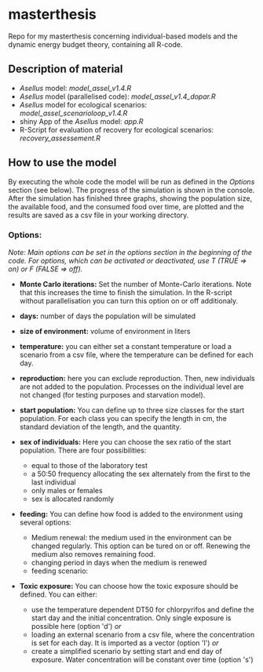 # masterthesis
Repo for my masterthesis concerning individual-based models and the dynamic energy budget theory, containing all R-code.

## Description of material

 - *Asellus* model: *model_assel_v1.4.R*
 - *Asellus* model (parallelised code): *model_assel_v1.4_dopar.R*
 - *Asellus* model for ecological scenarios: *model_assel_scenarioloop_v1.4.R*
 - shiny App of the *Asellus* model: *app.R*
 - R-Script for evaluation of recovery for ecological scenarios: *recovery_assessement.R*


## How to use the model

By executing the whole code the model will be run as defined in the *Options* section (see below). The progress of the simulation is shown in the console. After the simulation has finished three graphs, showing the population size, the available food, and the consumed food over time, are plotted and the results are saved as a csv file in your working directory.


### Options:

*Note: Main options can be set in the options section in the beginning of the code. For options, which can be activated or deactivated, use T (TRUE => on) or F (FALSE => off).*

- **Monte Carlo iterations:** Set the number of Monte-Carlo iterations. Note that this increases the time to finish the simulation. In the R-script without parallelisation you can turn this option on or off additionaly.

- **days:** number of days the population will be simulated

- **size of environment:** volume of environment in liters

- **temperature:** you can either set a constant temperature or load a scenario from a csv file, where the temperature can be defined for each day.

- **reproduction:** here you can exclude reproduction. Then, new individuals are not added to the population. Processes on the individual level are not changed (for testing purposes and starvation model).



- **start population:** You can define up to three size classes for the start population. For each class you can specify the length in cm, the standard deviation of the length, and the quantity.

- **sex of individuals:** Here you can choose the sex ratio of the start population. There are four possibilities:
	- equal to those of the laboratory test
	- a 50:50 frequency allocating the sex alternately from the first to the last individual
	- only males or females
	- sex is allocated randomly

- **feeding:** You can define how food is added to the environment using several options:
	- Medium renewal: the medium used in the environment can be changed regularly. This option can be tured on or off.
	  Renewing the medium also removes remaining food.
	- changing period in days when the medium is renewed
	- feeding scenario: 
	
- **Toxic exposure:** You can choose how the toxic exposure should be defined. You can either:
	- use the temperature dependent DT50 for chlorpyrifos and define the start day and the initial concentration. Only  	      single exposure is possible here (option 'd') *or*
	- loading an external scenario from a csv file, where the concentration is set for each day. It is imported as a 	   vector (option 'l') *or*
	- create a simplified scenario by setting start and end day of exposure. Water concentration will be constant over 	     time (option 's')
